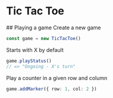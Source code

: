 # Tic Tac Toe


## Playing a game
Create a new game
```ts
const game = new TicTacToe()
```

Starts with X by default
```ts
game.playStatus()
// => "Ongoing - X's turn"
```

Play a counter in a given row and column
```ts
game.addMarker({ row: 1, col: 2 })
```

